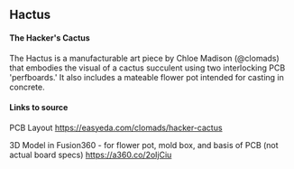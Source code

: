 ## Hactus
#### The Hacker's Cactus

The Hactus is a manufacturable art piece by Chloe Madison (@clomads) that embodies the visual of a cactus succulent using two interlocking PCB 'perfboards.' It also includes a mateable flower pot intended for casting in concrete.

#### Links to source

PCB Layout
https://easyeda.com/clomads/hacker-cactus

3D Model in Fusion360 - for flower pot, mold box, and basis of PCB (not actual board specs)
https://a360.co/2oIjCiu
